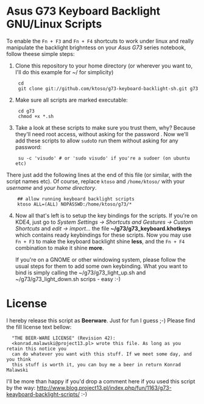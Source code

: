 Asus G73 Keyboard Backlight GNU/Linux Scripts
=============================================
To enable the `Fn + F3` and `Fn + F4` shortcuts to work under linux and really
manipulate the backlight brighntess on your *Asus G73* series notebook, follow theese simple steps:

1. Clone this repository to your home directory (or wherever you want to, I'll do this example for ~/ for simplicity)

        cd
        git clone git://github.com/ktoso/g73-keyboard-backlight-sh.git g73
 
2. Make sure all scripts are marked executable:

        cd g73
        chmod +x *.sh

3. Take a look at these scripts to make sure you trust them, why? Because they'll need root access, without asking for the password  . Now we'll add these scripts to allow `sudo`to run them without asking for any password:

        su -c 'visudo' # or 'sudo visudo' if you're a sudoer (on ubuntu etc)

 There just add the following lines at the end of this file (or similar, with the script names etc). Of course, replace `ktoso` and `/home/ktoso/` with your *username* and *your home directory*.

        ## allow running keyboard backlight scripts
        ktoso ALL=(ALL) NOPASSWD:/home/ktoso/g73/*

4. Now all that's left is to setup the key bindings for the scripts. If you're on KDE4, just go to *System Settings -> Shortcuts and Gestures -> Custom Shortcuts* and *edit -> import...* the file **~/g73/g73_keyboard.khotkeys** which contains ready keybindings for these scripts. Now you may use `Fn + F3` to make the keyboard backlight shine **less**, and the `Fn + F4` combination to make it shine **more**.

   If you're on a GNOME or other windowing system, please follow the usual steps for them to add some own keybinding. What you want to bind is simply calling the ~/g73/g73\_light\_up.sh and ~/g73/g73\_light\_down.sh scrips - easy :-)

License
======
I hereby release this script as **Beerware**. Just for fun I guess ;-) Please find the fill license text bellow:

      "THE BEER-WARE LICENSE" (Revision 42):
      <konrad.malawski@project13.pl> wrote this file. As long as you retain this notice you
      can do whatever you want with this stuff. If we meet some day, and you think
      this stuff is worth it, you can buy me a beer in return Konrad Malawski


I'll be more than happy if you'd drop a comment here if you used this script by the way: http://www.blog.project13.pl/index.php/fun/1163/g73-keayboard-backlight-scripts/ :-) 
